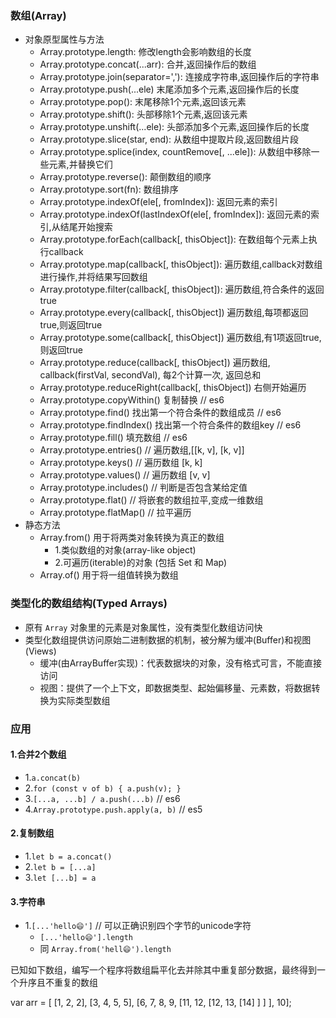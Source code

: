 ### 数组(Array)
- 对象原型属性与方法
  - Array.prototype.length: 修改length会影响数组的长度
  - Array.prototype.concat(...arr): 合并,返回操作后的数组
  - Array.prototype.join(separator=','): 连接成字符串,返回操作后的字符串
  - Array.prototype.push(...ele) 末尾添加多个元素,返回操作后的长度
  - Array.prototype.pop(): 末尾移除1个元素,返回该元素
  - Array.prototype.shift(): 头部移除1个元素,返回该元素
  - Array.prototype.unshift(...ele): 头部添加多个元素,返回操作后的长度
  - Array.prototype.slice(star, end): 从数组中提取片段,返回数组片段
  - Array.prototype.splice(index, countRemove[, ...ele]): 从数组中移除一些元素,并替换它们
  - Array.prototype.reverse(): 颠倒数组的顺序
  - Array.prototype.sort(fn): 数组排序
  - Array.prototype.indexOf(ele[, fromIndex]): 返回元素的索引
  - Array.prototype.indexOf(lastIndexOf(ele[, fromIndex]): 返回元素的索引,从结尾开始搜索
  - Array.prototype.forEach(callback[, thisObject]): 在数组每个元素上执行callback
  - Array.prototype.map(callback[, thisObject]): 遍历数组,callback对数组进行操作,并将结果写回数组
  - Array.prototype.filter(callback[, thisObject]): 遍历数组,符合条件的返回true
  - Array.prototype.every(callback[, thisObject]) 遍历数组,每项都返回true,则返回true
  - Array.prototype.some(callback[, thisObject]) 遍历数组,有1项返回true,则返回true
  - Array.prototype.reduce(callback[, thisObject]) 遍历数组, callback(firstVal, secondVal), 每2个计算一次, 返回总和
  - Array.prototype.reduceRight(callback[, thisObject]) 右侧开始遍历
  - Array.prototype.copyWithin() 复制替换 // es6
  - Array.prototype.find() 找出第一个符合条件的数组成员 // es6
  - Array.prototype.findIndex() 找出第一个符合条件的数组key // es6
  - Array.prototype.fill() 填充数组 // es6
  - Array.prototype.entries() // 遍历数组,[[k, v], [k, v]]
  - Array.prototype.keys() // 遍历数组 [k, k]
  - Array.prototype.values() // 遍历数组 [v, v]
  - Array.prototype.includes() // 判断是否包含某给定值
  - Array.prototype.flat() // 将嵌套的数组拉平,变成一维数组
  - Array.prototype.flatMap() // 拉平遍历
- 静态方法
  - Array.from() 用于将两类对象转换为真正的数组
    - 1.类似数组的对象(array-like object)
    - 2.可遍历(iterable)的对象 (包括 Set 和 Map)
  - Array.of() 用于将一组值转换为数组

### 类型化的数组结构(Typed Arrays)
- 原有 `Array` 对象里的元素是对象属性，没有类型化数组访问快
- 类型化数组提供访问原始二进制数据的机制，被分解为缓冲(Buffer)和视图(Views)
  - 缓冲(由ArrayBuffer实现)：代表数据块的对象，没有格式可言，不能直接访问
  - 视图：提供了一个上下文，即数据类型、起始偏移量、元素数，将数据转换为实际类型数组

### 应用

#### 1.合并2个数组
- 1.`a.concat(b)`
- 2.`for (const v of b) { a.push(v); }`
- 3.`[...a, ...b] / a.push(...b)` // es6
- 4.`Array.prototype.push.apply(a, b)` // es5

#### 2.复制数组
- 1.`let b = a.concat()`
- 2.`let b = [...a]`
- 3.`let [...b] = a`

#### 3.字符串
- 1.`[...'hello😄']` // 可以正确识别四个字节的unicode字符
  - `[...'hello😄'].length`
  - 同 `Array.from('hell😄').length`


已知如下数组，编写一个程序将数组扁平化去并除其中重复部分数据，最终得到一个升序且不重复的数组

var arr = [ [1, 2, 2], [3, 4, 5, 5], [6, 7, 8, 9, [11, 12, [12, 13, [14] ] ] ], 10];